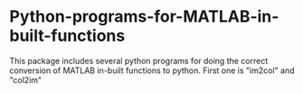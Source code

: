# Python-programs-for-MATLAB-in-built-functions
This package includes several python programs for doing the correct conversion of MATLAB in-built functions to python.
First one is "im2col" and "col2im"
